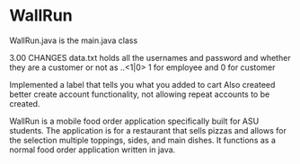 # WallRun

WallRun.java is the main.java class

3.00 CHANGES
data.txt holds all the usernames and password and whether they are a customer or not as <username>.<password>.<1|0>
1 for employee and 0 for customer

Implemented a label that tells you what you added to cart
Also createed better create account functionality, not allowing repeat accounts to be created.

WallRun is a mobile food order application specifically built for ASU students. The application is for a restaurant that sells pizzas and allows for the selection multiple toppings, sides, and main dishes. It functions as a normal food order application written in java.
